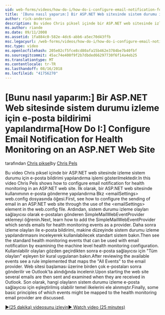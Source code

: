 ```yaml
---
uid: web-forms/videos/how-do-i/how-do-i-configure-email-notification-for-health-monitoring-on-an-aspnet-web-site
title: '[Bunu nasıl yaparım:] Bir ASP.NET Web sitesinde sistem durumu izleme için e-posta bildirimi yapılandırma | Microsoft Docs'
author: rick-anderson
description: Bu video Chris piksel içinde bir ASP.NET web sitesinde izleme sistem durumu için e-posta bildirimi yapılandırma işlemi gösterilmektedir. İlk olarak, gönderme e yapılandırma gör...
ms.author: riande
ms.date: 09/11/2008
ms.assetid: 1fa884c0-582e-4dc6-abb6-a5ec70d43ffb
msc.legacyurl: /web-forms/videos/how-do-i/how-do-i-configure-email-notification-for-health-monitoring-on-an-aspnet-web-site
msc.type: video
ms.openlocfilehash: 205e02cf5fce8cd80afa15b462e3784be7b40fbf
ms.sourcegitcommit: 45ac74e400f9f2b7dbded66297730f6f14a4eb25
ms.translationtype: MT
ms.contentlocale: tr-TR
ms.lasthandoff: 08/16/2018
ms.locfileid: "41756270"
---
```

<a name="how-do-i-configure-email-notification-for-health-monitoring-on-an-aspnet-web-site"></a><span data-ttu-id="aa301-104">[Bunu nasıl yaparım:] Bir ASP.NET Web sitesinde sistem durumu izleme için e-posta bildirimi yapılandırma</span><span class="sxs-lookup"><span data-stu-id="aa301-104">[How Do I:] Configure Email Notification for Health Monitoring on an ASP.NET Web Site</span></span>
====================
<span data-ttu-id="aa301-105">tarafından [Chris piksel](https://twitter.com/chrispels)</span><span class="sxs-lookup"><span data-stu-id="aa301-105">by [Chris Pels](https://twitter.com/chrispels)</span></span>

<span data-ttu-id="aa301-106">Bu video Chris piksel içinde bir ASP.NET web sitesinde izleme sistem durumu için e-posta bildirimi yapılandırma işlemi gösterilmektedir.</span><span class="sxs-lookup"><span data-stu-id="aa301-106">In this video Chris Pels shows how to configure email notification for health monitoring in an ASP.NET web site.</span></span> <span data-ttu-id="aa301-107">İlk olarak, bir ASP.NET web sitesinde kullanımının e-posta gönderme yapılandırma Bkz &lt;emailSettings&gt; web.config dosyasında öğesi.</span><span class="sxs-lookup"><span data-stu-id="aa301-107">First, see how to configure the sending of email in an ASP.NET web site through the use of the &lt;emailSettings&gt; element in the web.config file.</span></span> <span data-ttu-id="aa301-108">Ardından, sistem durumu izleme olayları sağlayıcısı olarak e-postaları gönderen SimpleMailWebEventProvider eklemeyi öğrenin.</span><span class="sxs-lookup"><span data-stu-id="aa301-108">Next, learn how to add the SimpleMailWebEventProvider which sends emails for health monitoring events as a provider.</span></span> <span data-ttu-id="aa301-109">Daha sonra izleme olayları ile e-posta bildirimi, makine düzeyinde sistem durumu izleme yapılandırmasını inceleyerek kullanılabilecek standart sistem bakın.</span><span class="sxs-lookup"><span data-stu-id="aa301-109">Then see the standard health monitoring events that can be used with email notification by examining the machine level health monitoring configuration.</span></span> <span data-ttu-id="aa301-110">Kullanılabilir olayları gözden geçirdikten sonra e-posta sağlayıcısı için "Tüm olayları" eşleyen bir kural uygulanan bakın.</span><span class="sxs-lookup"><span data-stu-id="aa301-110">After reviewing the available events see a rule implemented that maps the "All Events" to the email provider.</span></span> <span data-ttu-id="aa301-111">Web sitesi başlaması üzerine birden çok e-postaları sonra gönderilir ve Outlook'ta alındığında incelenir.</span><span class="sxs-lookup"><span data-stu-id="aa301-111">Upon starting the web site several emails are then sent and examined when they are received in Outlook.</span></span> <span data-ttu-id="aa301-112">Son olarak, hangi olayların sistem durumu izleme e-posta sağlayıcısı için eşleştirilmiş olabilir temel ilkelerini ele alınmıştır.</span><span class="sxs-lookup"><span data-stu-id="aa301-112">Finally, some basic principles of which events might be mapped to the health monitoring email provider are discussed.</span></span>

[<span data-ttu-id="aa301-113">&#9654;(25 dakika) videosunu izleyin</span><span class="sxs-lookup"><span data-stu-id="aa301-113">&#9654; Watch video (25 minutes)</span></span>](https://channel9.msdn.com/Blogs/ASP-NET-Site-Videos/how-do-i-configure-email-notification-for-health-monitoring-on-an-aspnet-web-site)

